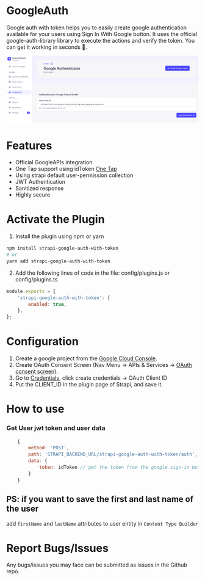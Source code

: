 # GoogleAuth

Google auth with token helps you to easily create google authentication available for your users using Sign In With Google button. It uses the official google-auth-library library to execute the actions and verify the token. You can get it working in seconds 🫰.

![Dashboard Screenshot](https://github.com/kirwako/strapi-google-auth-with-token/blob/main/screenshots/screen.png)

# Features

-   Official GoogleAPIs integration
-   One Tap support using idToken [One Tap](https://developers.google.com/identity/gsi/web/guides/features)
-   Using strapi default user-permission collection
-   JWT Authentication
-   Sanitized response
-   Highly secure

# Activate the Plugin

1. Install the plugin using npm or yarn

```bash
npm install strapi-google-auth-with-token
# or
yarn add strapi-google-auth-with-token
```

2. Add the following lines of code in the file: config/plugins.js or config/plugins.ts

```js
module.exports = {
	'strapi-google-auth-with-token': {
		enabled: true,
	},
};
```

# Configuration

1. Create a google project from the [Google Cloud Console](https://console.cloud.google.com/projectcreate?previousPage=%2Fcloud-resource-manager%3Fproject%3D%26folder%3D%26organizationId%3D).
2. Create OAuth Consent Screen (Nav Menu -> APIs & Services -> [OAuth consent screen](https://console.cloud.google.com/apis/credentials/consent)).
3. Go to [Credentials](https://console.cloud.google.com/apis/credentials), click create credentials -> OAuth Client ID
4. Put the CLIENT_ID in the plugin page of Strapi, and save it.

# How to use

### Get User jwt token and user data

```js
    {
        method: 'POST',
        path: 'STRAPI_BACKEND_URL/strapi-google-auth-with-token/auth',
        data: {
            token: idToken // get the token from the google sign-in button
        }
    }
```

## PS: if you want to save the first and last name of the user
add `firstName` and `lastName` attributes to user entity in `Content Type Builder`

# Report Bugs/Issues

Any bugs/issues you may face can be submitted as issues in the Github repo.
